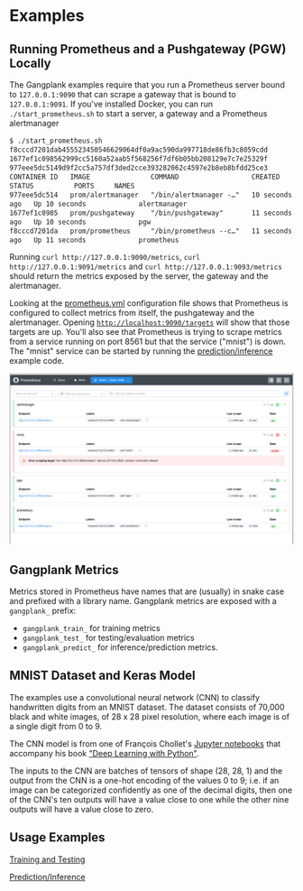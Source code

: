 # Examples
## Running Prometheus and a Pushgateway (PGW) Locally
The Gangplank examples require that you run a Prometheus server bound to `127.0.0.1:9090` that can scrape a gateway that is
bound to `127.0.0.1:9091`. If you've installed Docker, you can run `./start_prometheus.sh` to start a server, a gateway and
a Prometheus alertmanager

```
$ ./start_prometheus.sh 
f8cccd7201dab455523450546629064df0a9ac590da997718de86fb3c8059cdd
1677ef1c098562999cc5160a52aab5f568256f7df6b05bb208129e7c7e25329f
977eee5dc5149d9f2cc5a757df3ded2cce393282062c4597e2b8eb8bfdd25ce3
CONTAINER ID   IMAGE               COMMAND                  CREATED          STATUS          PORTS     NAMES
977eee5dc514   prom/alertmanager   "/bin/alertmanager -…"   10 seconds ago   Up 10 seconds             alertmanager
1677ef1c0985   prom/pushgateway    "/bin/pushgateway"       11 seconds ago   Up 10 seconds             pgw
f8cccd7201da   prom/prometheus     "/bin/prometheus --c…"   11 seconds ago   Up 11 seconds             prometheus
```

Running `curl http://127.0.0.1:9090/metrics`, `curl http://127.0.0.1:9091/metrics` and `curl http://127.0.0.1:9093/metrics` should return the metrics
exposed by the server, the gateway and the alertmanager.

Looking at the [prometheus.yml](./prometheus/prometheus.yml) configuration file shows that Prometheus is configured to collect metrics from itself, the pushgateway and
the alertmanager. Opening [`http://localhost:9090/targets`](http://localhost:9090/targets) will show that those targets are up. You'll also see that Prometheus is
trying to scrape metrics from a service running on port 8561 but that the service ("mnist") is down. The "mnist" service can be started by running the
[prediction/inference](https://github.com/hammingweight/gangplank/tree/main/examples/predict) example code.

![Target health](./targets.png)


## Gangplank Metrics
Metrics stored in Prometheus have names that are (usually) in snake case and prefixed with a library name. Gangplank metrics are exposed with a `gangplank_` prefix:
 * `gangplank_train_` for training metrics
 * `gangplank_test_` for testing/evaluation metrics
 * `gangplank_predict_` for inference/prediction metrics.


## MNIST Dataset and Keras Model
The examples use a convolutional neural network (CNN) to classify handwritten digits from an MNIST dataset. The dataset consists of 70,000 black and white images, of 28 x 28 pixel resolution, where each image is of a single digit from 0 to 9.

The CNN model is from one of François Chollet's [Jupyter notebooks](https://github.com/fchollet/deep-learning-with-python-notebooks/blob/master/chapter08_intro-to-dl-for-computer-vision.ipynb)
that accompany his book ["Deep Learning with Python"]([https://www.manning.com/books/deep-learning-with-python](https://www.manning.com/books/deep-learning-with-python-second-edition)).

The inputs to the CNN are batches of tensors of shape (28, 28, 1) and the output from the CNN is a one-hot encoding of the values 0 to 9; i.e. if an image can be categorized confidently as one of the decimal digits, then one of the CNN's ten outputs will have a value close to one while the other nine outputs will have a value close to zero.


## Usage Examples
[Training and Testing](https://github.com/hammingweight/gangplank/tree/main/examples/train)

[Prediction/Inference](https://github.com/hammingweight/gangplank/tree/main/examples/predict)

